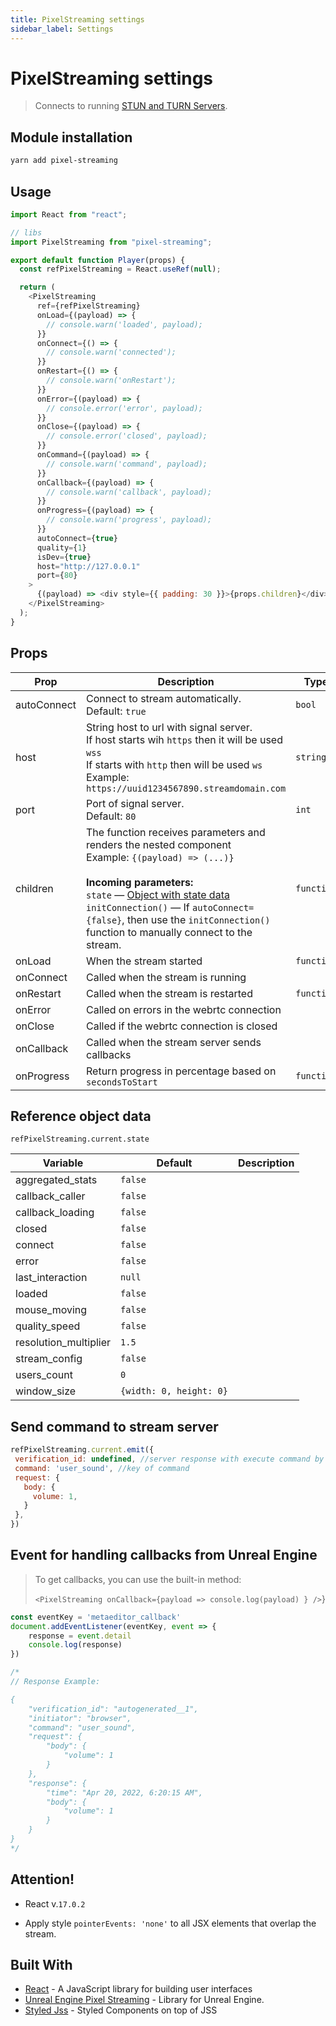 ```yaml
---
title: PixelStreaming settings
sidebar_label: Settings
---
```


# PixelStreaming settings

> Connects to running [STUN and TURN Servers](https://docs.unrealengine.com/4.27/en-US/SharingAndReleasing/PixelStreaming/Hosting/).

## Module installation

```bash
yarn add pixel-streaming
```

## Usage

```javascript
import React from "react";

// libs
import PixelStreaming from "pixel-streaming";

export default function Player(props) {
  const refPixelStreaming = React.useRef(null);

  return (
    <PixelStreaming
      ref={refPixelStreaming}
      onLoad={(payload) => {
        // console.warn('loaded', payload);
      }}
      onConnect={() => {
        // console.warn('connected');
      }}
      onRestart={() => {
        // console.warn('onRestart');
      }}
      onError={(payload) => {
        // console.error('error', payload);
      }}
      onClose={(payload) => {
        // console.error('closed', payload);
      }}
      onCommand={(payload) => {
        // console.warn('command', payload);
      }}
      onCallback={(payload) => {
        // console.warn('callback', payload);
      }}
      onProgress={(payload) => {
        // console.warn('progress', payload);
      }}
      autoConnect={true}
      quality={1}
      isDev={true}
      host="http://127.0.0.1"
      port={80}
    >
      {(payload) => <div style={{ padding: 30 }}>{props.children}</div>}
    </PixelStreaming>
  );
}
```

## Props

| Prop        | Description                                                                                                                                                                                                                                                                                                                 | Type       |
| ----------- | --------------------------------------------------------------------------------------------------------------------------------------------------------------------------------------------------------------------------------------------------------------------------------------------------------------------------- | ---------- |
| autoConnect | Connect to stream automatically. <br/>Default: `true`                                                                                                                                                                                                                                                                       | `bool`     |
| host        | String host to url with signal server.<br/>If host starts wih `https` then it will be used `wss` <br/>If starts with `http` then will be used `ws`<br/>Example: `https://uuid1234567890.streamdomain.com`                                                                                                                   | `string`   |
| port        | Port of signal server.<br/>Default: `80`                                                                                                                                                                                                                                                                                    | `int`      |
| children    | The function receives parameters and renders the nested component <br/>Example: `{(payload) => (...)}` <br/><br/>**Incoming parameters:** <br/>`state` — [Object with state data](#ps-state)<br/>`initConnection()` — If `autoConnect={false}`, then use the `initConnection()` function to manually connect to the stream. | `function` |
| onLoad      | When the stream started                                                                                                                                                                                                                                                                                                     | `function` |
| onConnect   | Called when the stream is running                                                                                                                                                                                                                                                                                           |            |
| onRestart   | Called when the stream is restarted                                                                                                                                                                                                                                                                                         | `function` |
| onError     | Called on errors in the webrtc connection                                                                                                                                                                                                                                                                                   |            |
| onClose     | Called if the webrtc connection is closed                                                                                                                                                                                                                                                                                   |            |
| onCallback  | Called when the stream server sends callbacks                                                                                                                                                                                                                                                                               |            |
| onProgress  | Return progress in percentage based on `secondsToStart`                                                                                                                                                                                                                                                                     | `function` |

<h2 id="ps-state">Reference object data</h2>

`refPixelStreaming.current.state`

| Variable              | Default                 | Description |
| --------------------- | ----------------------- | ----------- |
| aggregated_stats      | `false`                 |             |
| callback_caller       | `false`                 |             |
| callback_loading      | `false`                 |             |
| closed                | `false`                 |             |
| connect               | `false`                 |             |
| error                 | `false`                 |             |
| last_interaction      | `null`                  |             |
| loaded                | `false`                 |             |
| mouse_moving          | `false`                 |             |
| quality_speed         | `false`                 |             |
| resolution_multiplier | `1.5`                   |             |
| stream_config         | `false`                 |             |
| users_count           | `0`                     |             |
| window_size           | `{width: 0, height: 0}` |             |

## Send command to stream server

```javascript
refPixelStreaming.current.emit({
 verification_id: undefined, //server response with execute command by verification id
 command: 'user_sound', //key of command
 request: {
   body: {
     volume: 1,
   }   
 },
})

```

## Event for handling callbacks from Unreal Engine

> To get callbacks, you can use the built-in method: 
> 
> `<PixelStreaming onCallback={payload => console.log(payload) } />`}



```javascript
const eventKey = 'metaeditor_callback'
document.addEventListener(eventKey, event => {
    response = event.detail
    console.log(response)
})

/*
// Response Example:

{
    "verification_id": "autogenerated__1",
    "initiator": "browser",
    "command": "user_sound",
    "request": {
        "body": {
            "volume": 1
        }
    },
    "response": {
        "time": "Apr 20, 2022, 6:20:15 AM",
        "body": {
            "volume": 1
        }
    }
}
*/
```



## Attention!

- React v.`17.0.2`

- Apply style `pointerEvents: 'none'` to all JSX elements that overlap the stream.

## Built With

- [React](https://reactjs.org/) - A JavaScript library for building user interfaces
- [Unreal Engine Pixel Streaming](https://docs.unrealengine.com/5.0/en-US) - Library for Unreal Engine.
- [Styled Jss](https://www.npmjs.com/package/styled-jss) - Styled Components on top of JSS
